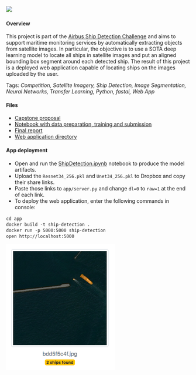 <img width=100 src="https://upload.wikimedia.org/wikipedia/de/thumb/f/fe/Airbus_Logo.svg/2000px-Airbus_Logo.svg.png"/>

#### Overview

This project is part of the [Airbus Ship Detection Challenge](https://www.kaggle.com/c/airbus-ship-detection) and aims to support maritime monitoring services by automatically extracting objects from satellite images. In particular, the objective is to use a SOTA deep learning model to locate all ships in satellite images and put an aligned bounding box segment around each detected ship. The result of this project is a deployed web application capable of locating ships on the images uploaded by the user.

Tags: *Competition, Satellite Imagery, Ship Detection, Image Segmentation, Neural Networks, Transfer Learning, Python, fastai, Web App*

#### Files

- [Capstone proposal](CapstoneProposal.pdf)
- [Notebook with data preparation, training and submission](https://nbviewer.jupyter.org/github/polakowo/mlprojects/blob/master/airbus-ship-segmentation/ShipDetection.ipynb)
- [Final report](FinalReport.pdf)
- [Web application directory](app)

#### App deployment

- Open and run the [ShipDetection.ipynb](https://nbviewer.jupyter.org/github/polakowo/mlprojects/blob/master/airbus-ship-segmentation/ShipDetection.ipynb) notebook to produce the model artifacts.
- Upload the `Resnet34_256.pkl` and `Unet34_256.pkl` to Dropbox and copy their share links.
- Paste those links to `app/server.py` and change `dl=0` to `raw=1` at the end of each link.
- To deploy the web application, enter the following commands in console:

```
cd app
docker build -t ship-detection .
docker run -p 5000:5000 ship-detection
open http://localhost:5000
```

![Web app screenshot](app.png)
